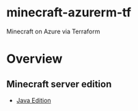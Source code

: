 # minecraft-azurerm-tf
Minecraft on Azure via Terraform

# Overview

## Minecraft server edition
- [Java Edition](https://minecraft.gamepedia.com/Java_Edition)